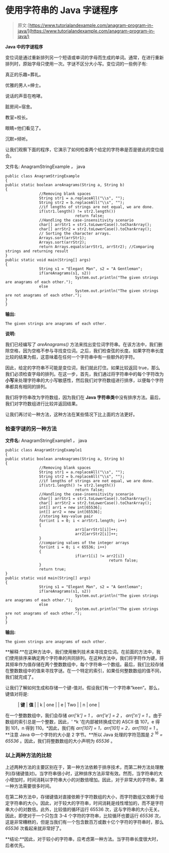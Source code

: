 # 使用字符串的 Java 字谜程序

> 原文:[https://www.tutorialandexample.com/anagram-program-in-java/](https://www.tutorialandexample.com/anagram-program-in-java/)

**Java 中的字谜程序**

变位词是通过重新排列另一个短语或单词的字母而生成的单词。通常，在进行重新排列时，原始字母只使用一次。字谜不区分大小写。变位词的一些例子有:

真正的乐趣=葬礼。

优雅的男人=绅士。

说话的声音在咆哮。

脏房间=宿舍。

教室=校长。

眼睛=他们看见了。

沉默=倾听。

让我们观察下面的程序，它演示了如何检查两个给定的字符串是否是彼此的变位组合。

文件名: AnagramStringExample *。* java

```
public class AnagramStringExample
{             
public static boolean areAnagrams(String a, String b)
{
               //Removing blank spaces
               String str1 = a.replaceAll("\\s", "");
               String str2 = b.replaceAll("\\s", "");
               //if lengths of strings are not equal, we are done.
               if(str1.length() != str2.length())
                               return false;
               //Handling the case-insensitivity scenario
               char[] arrStr1 = str1.toLowerCase().toCharArray();
               char[] arrStr2 = str2.toLowerCase().toCharArray();
               // Sorting the character arrays.
               Arrays.sort(arrStr1);
               Arrays.sort(arrStr2);
               return Arrays.equals(arrStr1, arrStr2); //Comparing strings and returning result
}
public static void main(String[] args)
{
               String s1 = "Elegant Man", s2 = "A Gentleman";
               if(areAnagrams(s1, s2))
                               System.out.println("The given strings are anagrams of each other.");
               else
                               System.out.println("The given strings are not anagrams of each other.");
}
}
```

**输出:**

```
The given strings are anagrams of each other.
```

**说明:**

我们已经编写了 *areAnagrams()* 方法来找出变位词字符串。在该方法中，我们删除空格，因为空格不参与寻找变位词。之后，我们检查弦的长度。如果字符串长度比较的结果为假，这意味着在任何一个字符串中有一些额外的字符。

因此，给定的字符串不可能是变位词，我们就此打住。如果比较返回 true，那么我们必须检查字母的排列。在这一步，首先，我们通过将字符串中的每个字符改为**小写**来处理字符串的大小写敏感性，然后我们对字符数组进行排序，以便每个字符串都具有相同的排列。

我们将字符串改为字符数组，因为我们在 **Java 字符串类**中没有排序方法。最后，我们对字符数组进行比较并返回结果。

让我们再讨论一种方法，这种方法在某些情况下比上面的方法更好。

### 检查字谜的另一种方法

**文件名:** AnagramStringExample1 *。* java

```
public class AnagramStringExample1
{             
public static boolean areAnagrams(String a, String b)
{
               //Removing blank spaces
               String str1 = a.replaceAll("\\s", "");
               String str2 = b.replaceAll("\\s", "");
               //if lengths of strings are not equal, we are done.
               if(str1.length() != str2.length())
                               return false;
               //Handling the case-insensitivity scenario
               char[] arrStr1 = str1.toLowerCase().toCharArray();
               char[] arrStr2 = str2.toLowerCase().toCharArray();
               int[] arr1 = new int[65536];
               int[] arr2 = new int[65536];
               //storing key-value pair
               for(int i = 0; i < arrStr1.length; i++)
               {
                               arr1[arrStr1[i]]++;
                               arr2[arrStr2[i]]++;              
               }
               //comparing values of the integer arrays
               for(int i = 0; i < 65536; i++)
               {
                               if(arr1[i] != arr2[i])
                                              return false;
               }
               return true;
}
public static void main(String[] args)
{
               String s1 = "Elegant Man", s2 = "A Gentleman";
               if(areAnagrams(s1, s2))
                               System.out.println("The given strings are anagrams of each other.");
               else
                               System.out.println("The given strings are not anagrams of each other.");
}
}
```

**输出:**

```
The given strings are anagrams of each other.
```

**解释:**在这种方法中，我们使用散列技术来寻找变位词。在前面的方法中，我们使用排序来确定两个字符串的共同排列。在这种方法中，我们将字符作为键，将其频率作为值存储在两个整数数组中，每个字符串一个数组。最后，我们比较存储在整数数组中的值来寻找字谜。在一个特定的索引，如果任何整数数组的值不同，我们就完成了。

让我们了解如何生成和存储一个键-值对。假设我们有一个字符串“keen”。那么，键值对将是:

<figure class="wp-block-table">

| **键** | **值** |
| k | one |
| e | Two |
| n | one |

</figure>

在一个整数数组中，我们会存储 *arr['k'] = 1* ， *arr['e'] = 2* ， *arr['n'] = 1* 。由于数组的索引总是一个整数，因此，' *k '在内部被转换成它的 ASCII 值 107。e 得到 101，n 得到 110。*因此，我们有 *arr[107] = 1，arr[101] = 2，arr[110] = 1* 。**注意 Java 中一个字符的大小是 2 字节。**所以 Java 处理的字符范围是 *2 <sup>16</sup> = 65536* 。因此，我们将整数数组的大小声明为 *65536* 。

### 以上两种方法的比较

上述两种方法的主要区别在于，第一种方法依赖于排序技术，而第二种方法处理散列(存储键值对)。当字符串很小时，这种排序方法非常有效。然而，当字符串的大小增加时，时间消耗以字符串大小的对数倍增加。因此，对于非常大的字符串，第一种方法需要很多时间。

在第二种方法中，存储键值对直接依赖于字符数组的大小，而字符数组又依赖于给定字符串的大小。因此，对于较大的字符串，时间消耗是线性增加的，而不是字符串大小的对数倍。此外，比较值的循环运行 65536 次，这与字符串的大小无关。因此，即使对于一个只包含 3-4 个字符的字符串，比较循环也要运行 *65536* 次，这是非常糟糕的，但是当我们有一个包含数百万或数十亿个字符的字符串时，那么 *65536* 次看起来就非常好了。

**结论:**因此，对于较小的字符串，应考虑第一种方法。当字符串长度很大时，后者优先。